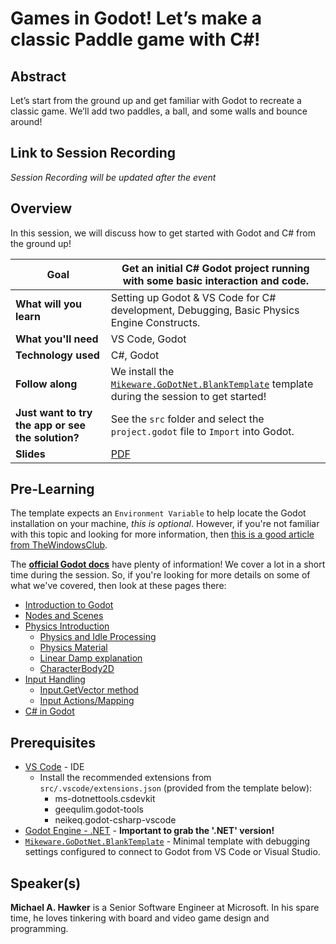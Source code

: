 # Games in Godot! Let’s make a classic Paddle game with C#!

## Abstract

Let’s start from the ground up and get familiar with Godot to recreate a classic game. We’ll add two paddles, a ball, and some walls and bounce around!

## Link to Session Recording

*Session Recording will be updated after the event*

## Overview

In this session, we will discuss how to get started with Godot and C# from the ground up!

| **Goal**                 | Get an initial C# Godot project running with some basic interaction and code.              |
| -------------------------| ------------------------------------------------------------------------------------------ |
| **What will you learn**  | Setting up Godot & VS Code for C# development, Debugging, Basic Physics Engine Constructs. |
| **What you'll need**     | VS Code, Godot                                                                             |
| **Technology used**      | C#, Godot                                                                                  |
| **Follow along**         | We install the [`Mikeware.GoDotNet.BlankTemplate`](https://github.com/Mikeware/GoDotNet.BlankTemplate) template during the session to get started! |
| **Just want to try the app or see the solution?** | See the `src` folder and select the `project.godot` file to `Import` into Godot.  |
| **Slides**               | [PDF](slides.pdf)                                                                          |

## Pre-Learning

The template expects an `Environment Variable` to help locate the Godot installation on your machine, _this is optional_. However, if you're not familiar with this topic and looking for more information, then [this is a good article from TheWindowsClub](https://www.thewindowsclub.com/system-user-environment-variables-windows).

The [**official Godot docs**](https://docs.godotengine.org/en/stable/index.html) have plenty of information! We cover a lot in a short time during the session. So, if you're looking for more details on some of what we've covered, then look at these pages there:

- [Introduction to Godot](https://docs.godotengine.org/en/latest/getting_started/introduction/introduction_to_godot.html)
- [Nodes and Scenes](https://docs.godotengine.org/en/stable/getting_started/step_by_step/nodes_and_scenes.html)
- [Physics Introduction](https://docs.godotengine.org/en/stable/tutorials/physics/physics_introduction.html)
  - [Physics and Idle Processing](https://docs.godotengine.org/en/stable/tutorials/scripting/idle_and_physics_processing.html)
  - [Physics Material](https://docs.godotengine.org/en/stable/classes/class_physicsmaterial.html)
  - [Linear Damp explanation](https://docs.godotengine.org/en/latest/classes/class_projectsettings.html#class-projectsettings-property-physics-2d-default-linear-damp)
  - [CharacterBody2D](https://docs.godotengine.org/en/stable/tutorials/physics/using_character_body_2d.html)
- [Input Handling](https://docs.godotengine.org/en/stable/tutorials/inputs/index.html)
  - [Input.GetVector method](https://docs.godotengine.org/en/stable/classes/class_input.html#class-input-method-get-vector)
  - [Input Actions/Mapping](https://docs.godotengine.org/en/stable/getting_started/first_3d_game/02.player_input.html#creating-input-actions)
- [C# in Godot](https://docs.godotengine.org/en/stable/tutorials/scripting/c_sharp/index.html)

## Prerequisites

- [VS Code](https://code.visualstudio.com/Download) - IDE
    - Install the recommended extensions from `src/.vscode/extensions.json` (provided from the template below):
      - ms-dotnettools.csdevkit
      - geequlim.godot-tools
      - neikeq.godot-csharp-vscode
- [Godot Engine - .NET](https://godotengine.org/download) - **Important to grab the '.NET' version!**
- [`Mikeware.GoDotNet.BlankTemplate`](https://github.com/Mikeware/GoDotNet.BlankTemplate) - Minimal template with debugging settings configured to connect to Godot from VS Code or Visual Studio.

## Speaker(s)

**Michael A. Hawker** is a Senior Software Engineer at Microsoft. In his spare time, he loves tinkering with board and video game design and programming.
